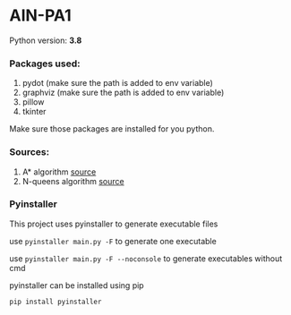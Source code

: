 # AIN-PA1

Python version: **3.8**

### Packages used:
1. pydot (make sure the path is added to env variable)
2. graphviz (make sure the path is added to env variable)
3. pillow
4. tkinter

Make sure those packages are installed for you python.

### Sources:
1. A* algorithm [source](https://www.geeksforgeeks.org/a-search-algorithm/)
2. N-queens algorithm [source](https://www.youtube.com/watch?v=qt85_CinKwo)

### Pyinstaller
This project uses pyinstaller to generate executable files

use `pyinstaller main.py -F` to generate one executable

use `pyinstaller main.py -F --noconsole` to generate executables without cmd

pyinstaller can be installed using pip

`pip install pyinstaller`